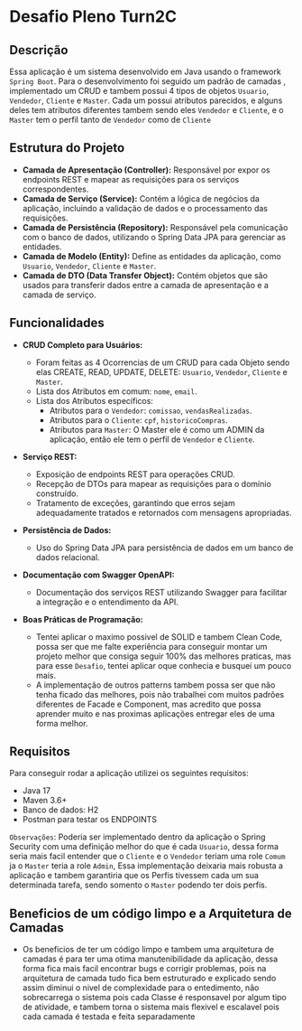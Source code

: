 # Desafio Pleno Turn2C

## Descrição
Essa aplicação é um sistema desenvolvido em Java usando o framework `Spring Boot`.
Para o desenvolvimento foi seguido um padrão de camadas , implementado um CRUD e tambem possui 4 tipos de objetos
`Usuario`, `Vendedor`, `Cliente` e `Master`. Cada um possui atributos parecidos, e alguns deles tem atributos diferentes tambem sendo eles `Vendedor` e `Cliente`, e o `Master` tem o perfil tanto de `Vendedor` como de `Cliente`

## Estrutura do Projeto

- **Camada de Apresentação (Controller):** Responsável por expor os endpoints REST e mapear as requisições para os serviços correspondentes.
- **Camada de Serviço (Service):** Contém a lógica de negócios da aplicação, incluindo a validação de dados e o processamento das requisições.
- **Camada de Persistência (Repository):** Responsável pela comunicação com o banco de dados, utilizando o Spring Data JPA para gerenciar as entidades.
- **Camada de Modelo (Entity):** Define as entidades da aplicação, como `Usuario`, `Vendedor`, `Cliente` e `Master`.
- **Camada de DTO (Data Transfer Object):** Contém objetos que são usados para transferir dados entre a camada de apresentação e a camada de serviço.

## Funcionalidades

- **CRUD Completo para Usuários:**
  - Foram feitas as 4 Ocorrencias de um CRUD para cada Objeto sendo elas CREATE, READ, UPDATE, DELETE: `Usuario`, `Vendedor`, `Cliente` e `Master`.
  - Lista dos Atributos em comum: `nome`, `email`.
  - Lista dos Atributos especificos:
    - Atributos para o `Vendedor`: `comissao`, `vendasRealizadas`.
    - Atributos para o `Cliente`: `cpf`, `historicoCompras`.
    - Atributos para `Master`: O Master ele é como um ADMIN da aplicação, então ele tem o perfil de `Vendedor` e `Cliente`.

- **Serviço REST:**
  - Exposição de endpoints REST para operações CRUD.
  - Recepção de DTOs para mapear as requisições para o domínio construído.
  - Tratamento de exceções, garantindo que erros sejam adequadamente tratados e retornados com mensagens apropriadas.

- **Persistência de Dados:**
  - Uso do Spring Data JPA para persistência de dados em um banco de dados relacional.

- **Documentação com Swagger OpenAPI:**
  - Documentação dos serviços REST utilizando Swagger para facilitar a integração e o entendimento da API.

- **Boas Práticas de Programação:**
  - Tentei aplicar o maximo possivel de SOLID e tambem Clean Code, possa ser que me falte experiência para conseguir montar um projeto melhor que consiga seguir 100% das melhores praticas, mas para esse `Desafio`, tentei aplicar oque conhecia e busquei um pouco mais.
  - A implementação de outros patterns tambem possa ser que não tenha ficado das melhores, pois não trabalhei com muitos padrões diferentes de Facade e Component, mas acredito que possa aprender muito e nas proximas aplicações entregar eles de uma forma melhor.

## Requisitos

Para conseguir rodar a aplicação utilizei os seguintes requisitos:

- Java 17
- Maven 3.6+
- Banco de dados: H2
- Postman para testar os ENDPOINTS

`Observações`: Poderia ser implementado dentro da aplicação o Spring Security com uma definição melhor do que é cada `Usuario`, dessa forma seria mais facil entender que o `Cliente` e o `Vendedor` teriam uma role `Comum` ja o `Master` teria a role `Admin`,
Essa implementação deixaria mais robusta a aplicação e tambem garantiria que os Perfis tivessem cada um sua determinada tarefa, sendo somento o `Master` podendo ter dois perfis.

## Beneficios de um código limpo e a Arquitetura de Camadas

- Os beneficios de ter um código limpo e tambem uma arquitetura de camadas é para ter uma otima manutenibilidade da aplicação, dessa forma fica mais facil encontrar bugs e corrigir problemas, pois na arquitetura de camada tudo fica bem estruturado e explicado
  sendo assim diminui o nivel de complexidade para o entedimento, não sobrecarrega o sistema pois cada Classe é responsavel por algum tipo de atividade, e tambem torna o sistema mais flexivel e escalavel pois cada camada é testada e feita separadamente



